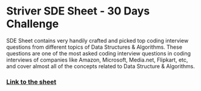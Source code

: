 # Striver SDE Sheet - 30 Days Challenge
SDE Sheet contains very handily crafted and picked top coding interview questions from different topics of Data Structures &amp; Algorithms. These questions are one of the most asked coding interview questions in coding interviews of companies like Amazon, Microsoft, Media.net, Flipkart, etc, and cover almost all of the concepts related to Data Structure &amp; Algorithms.

### [Link to the sheet](https://takeuforward.org/interviews/strivers-sde-sheet-top-coding-interview-problems/)
